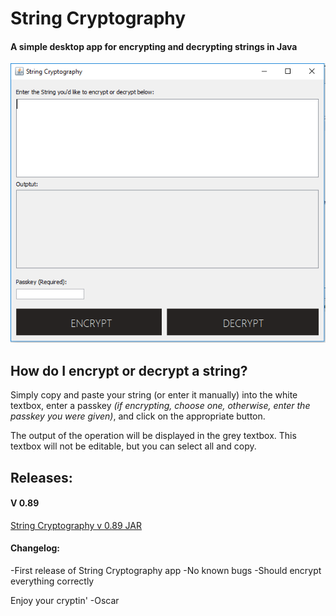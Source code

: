 # String Cryptography

#### A simple desktop app for encrypting and decrypting strings in Java

![alt text](https://github.com/oscar-rt/string-cryptography/blob/master/img/app.PNG "String Cryptography App")

## How do I encrypt or decrypt a string?

Simply copy and paste your string (or enter it manually) into the white textbox, enter a passkey *(if encrypting, choose one, otherwise, enter the passkey you were given)*, and click on the appropriate button.

The output of the operation will be displayed in the grey textbox. This textbox will not be editable, but you can select all and copy.

## Releases:

#### V 0.89

[String Cryptography v 0.89 JAR](https://github.com/oscar-rt/string-cryptography/raw/master/StringCryptography0.89.zip)  

#### Changelog:

-First release of String Cryptography app
-No known bugs 
-Should encrypt everything correctly

Enjoy your cryptin'
-Oscar



